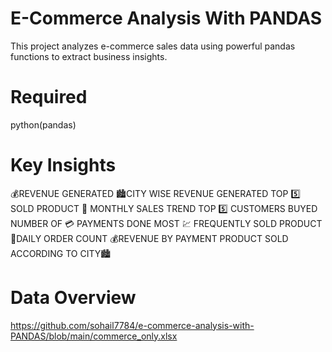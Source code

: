 # E-Commerce Analysis With PANDAS
This project analyzes e-commerce sales data using powerful pandas functions to extract business insights.
# Required
python(pandas)
# Key Insights
💰REVENUE GENERATED
🏙️CITY WISE REVENUE GENERATED
TOP 5️⃣ SOLD PRODUCT
📅 MONTHLY SALES TREND
TOP 5️⃣ CUSTOMERS BUYED
NUMBER OF 💳 PAYMENTS DONE
MOST 💹 FREQUENTLY SOLD PRODUCT
🔄️DAILY ORDER COUNT
💰REVENUE BY PAYMENT
PRODUCT SOLD ACCORDING TO CITY🏙️
# Data Overview
https://github.com/sohail7784/e-commerce-analysis-with-PANDAS/blob/main/commerce_only.xlsx
